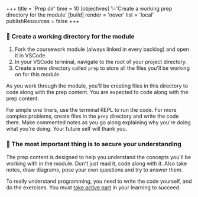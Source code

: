 +++
title = 'Prep dir'
time = 10
[objectives]
    1='Create a working prep directory for the module'
[build]
  render = 'never'
  list = 'local'
  publishResources = false
+++

### 📂 Create a working directory for the module

1. Fork the coursework module (always linked in every backlog) and open it in VSCode.
1. In your VSCode terminal, navigate to the root of your project directory.
1. Create a new directory called `prep` to store all the files you'll be working on for this module.

As you work through the module, you'll be creating files in this directory to code along with the prep content. You are expected to code along with the prep content.

For simple one liners, use the terminal REPL to run the code. For more complex problems, create files in the `prep` directory and write the code there. Make commented notes as you go along explaining why you're doing what you're doing. Your future self will thank you.

### 🔑 The most important thing is to secure your understanding

The prep content is designed to help you understand the concepts you'll be working with in the module. Don't just read it, code along with it. Also take notes, draw diagrams, pose your own questions and try to answer them.

To really understand programming, you need to write the code yourself, and do the exercises. You must [take active part](https://www.pnas.org/doi/10.1073/pnas.1319030111) in your learning to succeed.

